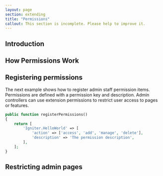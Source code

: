 ```yaml
---
layout: page
section: extending
title: "Permissions"
callout: This section is incomplete. Please help to improve it.
---
```


## Introduction

## How Permissions Work

## Registering permissions

The next example shows how to register admin staff permission items. Permissions are defined with a permission key and description. Admin controllers can use extension permissions to restrict user access to pages or features.

```php
public function registerPermissions()
{
    return [
        'Igniter.HelloWorld' => [
            'action' => ['access', 'add', 'manage', 'delete'],
            'description' => 'The permission description',
        ],
    ];
}
```

## Restricting admin pages

### 